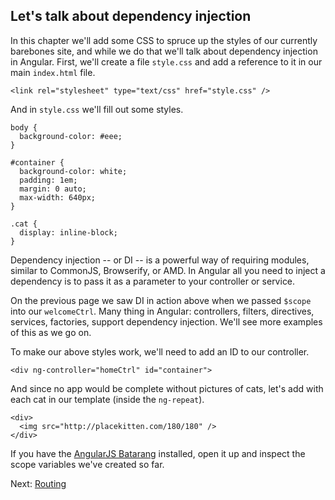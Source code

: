 ## Let's talk about dependency injection

In this chapter we'll add some CSS to spruce up the styles of our currently barebones site, and while we do that we'll talk about dependency injection in Angular. First, we'll create a file `style.css` and add a reference to it in our main `index.html` file.

```
<link rel="stylesheet" type="text/css" href="style.css" />
```

And in `style.css` we'll fill out some styles.

```
body {
  background-color: #eee;
}

#container {
  background-color: white;
  padding: 1em;
  margin: 0 auto;
  max-width: 640px;
}

.cat {
  display: inline-block;
}
```

Dependency injection -- or DI -- is a powerful way of requiring modules, similar to CommonJS, Browserify, or AMD. In Angular all you need to inject a dependency is to pass it as a parameter to your controller or service.

On the previous page we saw DI in action above when we passed `$scope` into our `welcomeCtrl`. Many thing in Angular: controllers, filters, directives, services, factories, support dependency injection. We'll see more examples of this as we go on.

To make our above styles work, we'll need to add an ID to our controller.

```
<div ng-controller="homeCtrl" id="container">
```

And since no app would be complete without pictures of cats, let's add with each cat in our template (inside the `ng-repeat`).

```
<div>
  <img src="http://placekitten.com/180/180" />
</div>
```

If you have the [AngularJS Batarang](https://chrome.google.com/webstore/detail/angularjs-batarang/ighdmehidhipcmcojjgiloacoafjmpfk) installed, open it up and inspect the scope variables we've created so far.

Next: [Routing](4-routing.md)
